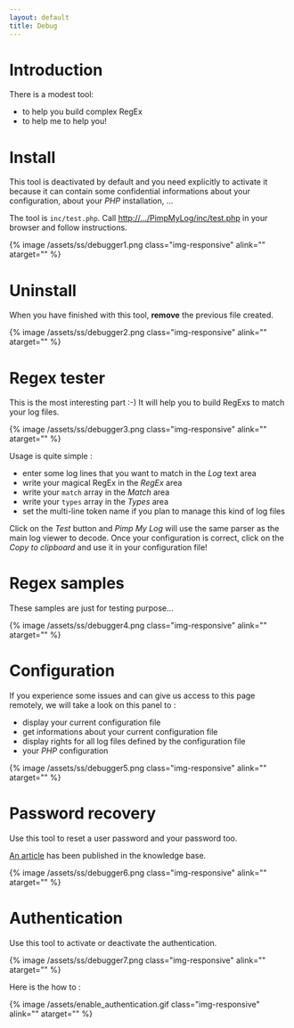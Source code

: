 ```yaml
---
layout: default
title: Debug
---
```


# Introduction

There is a modest tool:

- to help you build complex RegEx
- to help me to help you!

# Install

This tool is deactivated by default and you need explicitly to activate it because it can contain some confidential informations about your configuration, about your *PHP* installation, ...

The tool is `inc/test.php`. Call <http://.../PimpMyLog/inc/test.php> in your browser and follow instructions.

{% image /assets/ss/debugger1.png class="img-responsive" alink="" atarget="" %}

# Uninstall

When you have finished with this tool, **remove** the previous file created.

{% image /assets/ss/debugger2.png class="img-responsive" alink="" atarget="" %}

# Regex tester

This is the most interesting part :-) It will help you to build RegExs to match your log files.

{% image /assets/ss/debugger3.png class="img-responsive" alink="" atarget="" %}

Usage is quite simple :

- enter some log lines that you want to match in the *Log* text area
- write your magical RegEx in the *RegEx* area
- write your `match` array in the *Match* area
- write your `types` array in the *Types* area
- set the multi-line token name if you plan to manage this kind of log files

Click on the *Test* button and *Pimp My Log* will use the same parser as the main log viewer to decode. Once your configuration is correct, click on the *Copy to clipboard* and use it in your configuration file!

# Regex samples

These samples are just for testing purpose...

{% image /assets/ss/debugger4.png class="img-responsive" alink="" atarget="" %}

# Configuration

If you experience some issues and can give us access to this page remotely, we will take a look on this panel to :

- display your current configuration file
- get informations about your current configuration file
- display rights for all log files defined by the configuration file
- your *PHP* configuration

{% image /assets/ss/debugger5.png class="img-responsive" alink="" atarget="" %}

# Password recovery

Use this tool to reset a user password and your password too.

[An article](http://support.pimpmylog.com/kb/misc/forgotten-your-password) has been published in the knowledge base.

{% image /assets/ss/debugger6.png class="img-responsive" alink="" atarget="" %}

# Authentication

Use this tool to activate or deactivate the authentication.

{% image /assets/ss/debugger7.png class="img-responsive" alink="" atarget="" %}

Here is the how to :

{% image /assets/enable_authentication.gif class="img-responsive" alink="" atarget="" %}














